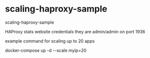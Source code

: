 # scaling-haproxy-sample
 scaling-haproxy-sample


HAProxy stats website credentials they are admin/admin on port 1936

example command for scaling up to 20 apps

docker-compose up -d --scale myip=20 
